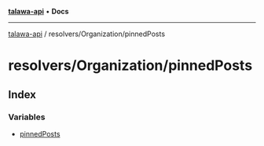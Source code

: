 [**talawa-api**](../../../README.md) • **Docs**

***

[talawa-api](../../../modules.md) / resolvers/Organization/pinnedPosts

# resolvers/Organization/pinnedPosts

## Index

### Variables

- [pinnedPosts](variables/pinnedPosts.md)
